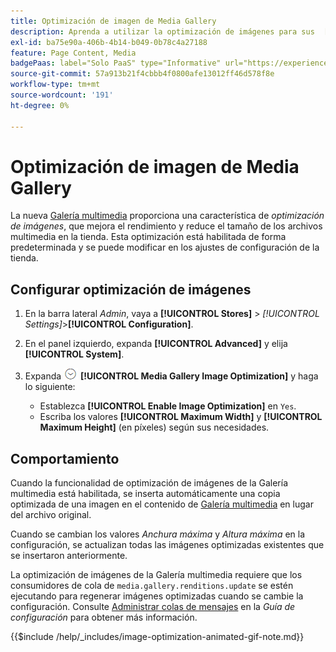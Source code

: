 ```yaml
---
title: Optimización de imagen de Media Gallery
description: Aprenda a utilizar la optimización de imágenes para sus  [!DNL Commerce] recursos multimedia.
exl-id: ba75e90a-406b-4b14-b049-0b78c4a27188
feature: Page Content, Media
badgePaas: label="Solo PaaS" type="Informative" url="https://experienceleague.adobe.com/es/docs/commerce/user-guides/product-solutions" tooltip="Se aplica solo a proyectos de Adobe Commerce en la nube (infraestructura PaaS administrada por Adobe) y a proyectos locales."
source-git-commit: 57a913b21f4cbbb4f0800afe13012ff46d578f8e
workflow-type: tm+mt
source-wordcount: '191'
ht-degree: 0%

---
```


# Optimización de imagen de Media Gallery

La nueva [Galería multimedia](media-gallery.md) proporciona una característica de _optimización de imágenes_, que mejora el rendimiento y reduce el tamaño de los archivos multimedia en la tienda. Esta optimización está habilitada de forma predeterminada y se puede modificar en los ajustes de configuración de la tienda.

## Configurar optimización de imágenes

1. En la barra lateral _Admin_, vaya a **[!UICONTROL Stores]** > _[!UICONTROL Settings]_>**[!UICONTROL Configuration]**.

1. En el panel izquierdo, expanda **[!UICONTROL Advanced]** y elija **[!UICONTROL System]**.

1. Expanda ![Selector de expansión](../assets/icon-display-expand.png) **[!UICONTROL Media Gallery Image Optimization]** y haga lo siguiente:

   - Establezca **[!UICONTROL Enable Image Optimization]** en `Yes`.
   - Escriba los valores **[!UICONTROL Maximum Width]** y **[!UICONTROL Maximum Height]** (en píxeles) según sus necesidades.

## Comportamiento

Cuando la funcionalidad de optimización de imágenes de la Galería multimedia está habilitada, se inserta automáticamente una copia optimizada de una imagen en el contenido de [Galería multimedia](media-gallery.md) en lugar del archivo original.

Cuando se cambian los valores _Anchura máxima_ y _Altura máxima_ en la configuración, se actualizan todas las imágenes optimizadas existentes que se insertaron anteriormente.

La optimización de imágenes de la Galería multimedia requiere que los consumidores de cola de `media.gallery.renditions.update` se estén ejecutando para regenerar imágenes optimizadas cuando se cambie la configuración. Consulte [Administrar colas de mensajes](https://experienceleague.adobe.com/docs/commerce-operations/configuration-guide/message-queues/manage-message-queues.html?lang=es) en la _Guía de configuración_ para obtener más información.

{{$include /help/_includes/image-optimization-animated-gif-note.md}}
